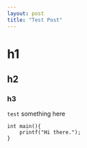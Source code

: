 ```yaml
---
layout: post
title: "Test Post"
---
```


# h1 #
## h2 ##
### h3 ###

`test` something here

    int main(){
        printf("Hi there.");
    }
